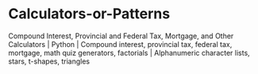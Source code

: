 # Calculators-or-Patterns
Compound Interest, Provincial and Federal Tax, Mortgage, and Other Calculators | Python | 
Compound interest, provincial tax, federal tax, mortgage, math quiz generators, factorials | 
Alphanumeric character lists, stars, t-shapes, triangles
